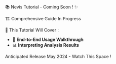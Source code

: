 📚 Nevis Tutorial - Coming Soon ! ✨

🏗 Comprehensive Guide In Progress

📝 This Tutorial Will Cover :

- 🎯 **End-to-End Usage Walkthrough**
- 📊 **Interpreting Analysis Results**

Anticipated Release
May 2024 - Watch This Space !
